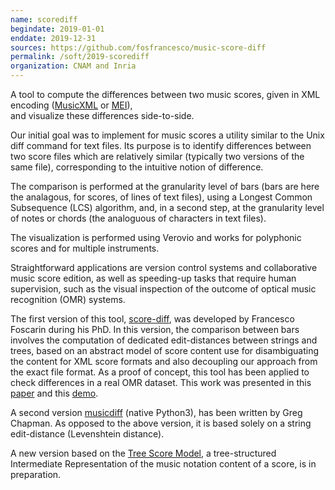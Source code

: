 ```yaml
---
name: scorediff
begindate: 2019-01-01
enddate: 2019-12-31
sources: https://github.com/fosfrancesco/music-score-diff
permalink: /soft/2019-scorediff
organization: CNAM and Inria
---
```


A tool to compute the differences between two music scores, given in XML encoding 
([MusicXML](https://www.musicxml.com) or [MEI](https://music-encoding.org)),  
and visualize these differences side-to-side.

Our initial goal was to implement for music scores a utility similar to the Unix diff command for text files. 
Its purpose is to identify differences between two score files which are relatively similar (typically two versions of the same file), 
corresponding to the intuitive notion of difference. 

The comparison is performed at the granularity level of bars (bars are here the analagous, for scores, of lines of text files), 
using a Longest Common Subsequence (LCS) algorithm, 
and, in a second step, at the granularity level of notes or chords (the analoguous of characters in text files). 

The visualization is performed using Verovio and works for polyphonic scores and for multiple instruments. 

Straightforward applications are version control systems and collaborative music score edition, as well as speeding-up tasks that require human supervision, such as the visual inspection of the outcome of optical music recognition (OMR) systems.

The first version of this tool, 
[score-diff](https://github.com/fosfrancesco/music-score-diff),
was developed by Francesco Foscarin during his PhD.
In this version, the comparison between bars 
involves the computation of dedicated edit-distances between strings and trees, 
based on an abstract model of score content use for disambiguating the content for XML score formats 
and also decoupling our approach from the exact file format. 
As a proof of concept, this tool has been applied to check differences in a real OMR dataset.
This work was presented in this [paper](publication/2019-11-01-A-diff-procedure-for-music-score-files)
and this [demo](publication/2019-11-01-Computation-and-Visualization-of-Differences-between-two-XML-Music-Score-Files).

A second version 
[musicdiff](https://github.com/gregchapman-dev/musicdiff) (native Python3),
has been written by Greg Chapman. 
As opposed to the above version, it is based solely on a string edit-distance (Levenshtein distance).

A new version based on the [Tree Score Model](soft/2022-TSM), 
a tree-structured Intermediate Representation of the music notation content of a score, 
is in preparation.

